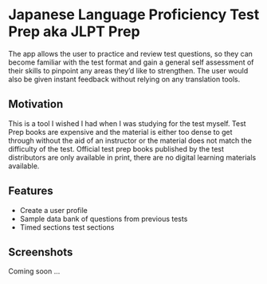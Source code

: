 # Japanese Language Proficiency Test Prep aka JLPT Prep

The app allows the user to practice and review test questions, so they can become familiar with the test format and gain a general self assessment of their skills to pinpoint any areas they’d like to strengthen. The user would also be given instant feedback without relying on any translation tools.

## Motivation ##

This is a tool I wished I had when I was studying for the test myself. Test Prep books are expensive and the material is either too dense to get through without the aid of an instructor or the material does not match the difficulty of the test. Official test prep books published by the test distributors are only available in print, there are no digital learning materials available.

## Features ##

* Create a user profile
* Sample data bank of questions from previous tests
* Timed sections test sections 

## Screenshots ##

Coming soon ...
